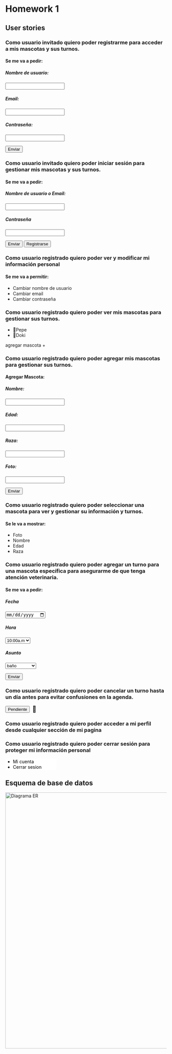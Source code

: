 <h1>Homework 1</h1>
<h2>User stories</h2>
<h3> Como usuario invitado quiero poder registrarme para acceder a mis mascotas y sus turnos.</h3>
<h4>Se me va a pedir:</h4>

<h5>Nombre de usuario:</h5>
<input type="text" required>
<h5>Email:</h5>
<input type="email" required>
<h5>Contraseña:</h5>

<input type="password" required>

<button type="submit">Enviar</button>

<h3>Como usuario invitado quiero poder iniciar sesión para gestionar mis mascotas y sus turnos.</h3>
<h4>Se me va a pedir:</h4>

<h5>Nombre de usuario o Email:</h5>
<input type="text" required>
<h5>Contraseña</h5>
<input type="password" required>

<button type="submit">Enviar</button>
<button type="submit">Registrarse</button>

<h3>Como usuario registrado quiero poder ver y modificar mi información personal </h3>
<h4>Se me va a permitir:</h4>
<ul>
<li>Cambiar nombre de usuario</li>
<li>Cambiar email</li>
<li>Cambiar contraseña</li>
</ul>

<h3>Como usuario registrado quiero poder ver mis mascotas para gestionar sus turnos.</h3>
<ul>
<li>    🐶Pepe</li>
<li>    🐶Doki</li>
</ul>
agregar mascota  +

<h3>Como usuario registrado quiero poder agregar mis mascotas para gestionar sus turnos.</h3>
<h4>Agregar Mascota:</h4>

<form>
<h5>Nombre:</h5>
<input type="text" required>
<h5>Edad:</h5>
<input type="number" required>
<h5>Raza:</h5>
<input type="text" required>
<h5>Foto:</h5>
<input type="text" required>

<button type="submit">Enviar</button>

</form>

<h3>Como usuario registrado quiero poder seleccionar una mascota para ver y gestionar su información y turnos.</h3>
<h4>Se le va a mostrar:</h4>
<ul>
<li>Foto</li>
<li>Nombre</li>
<li>Edad</li>
<li>Raza</li>
</ul>

<h3>
Como usuario registrado quiero poder agregar un turno para una mascota específica para asegurarme de que tenga atención veterinaria.
</h3>
<h4>Se me va a pedir:</h4>

<h5>Fecha</h5>
<input type="date" required>
<h5>Hora</h5>
<select >
<option>10:00a.m</option>
<option>10:30a.m</option>
<option>11:00a.m</option>
<option>11:30a.m</option>
<option>12:00p.m</option>
<option>12:30p.m</option>
<hr>
<hr>
<option>16:00a.m</option>
<option>16:30a.m</option>
<option>17:00a.m</option>
<option>17:30a.m</option>
<option>18:00a.m</option>
<option>18:30a.m</option>
<option>19:00a.m</option>
</select>
<h5>Asunto</h5>
<select >
<option>baño</option>
<option>corte</option>
<option>baño y corte</option>
<option>consultorio</option>
</select>

<button type="submit">Enviar</button>

<h3>Como usuario registrado quiero poder cancelar un turno hasta un día antes para evitar confusiones en la agenda.</h3>
<div style="display: flex; align-items: center;">
  <button style="margin-right: 8px;">Pendiente</button>
  <span style="font-size: 20px;">🔴</span>
</div>
<h3>Como usuario registrado quiero poder acceder a mi perfil desde cualquier sección de mi pagina</h3>

<h3>Como usuario registrado quiero poder cerrar sesión para proteger mi información personal</h3>
<div style="background-color: white; width: 160px">
<ul >
<li style="color: black">Mi cuenta</li>
<li style="color: black">Cerrar sesion</li>
</ul>
</div>

<h2>Esquema de base de datos</h2>
<img src="DiagramaER.png" alt="Diagrama ER" width="800">
